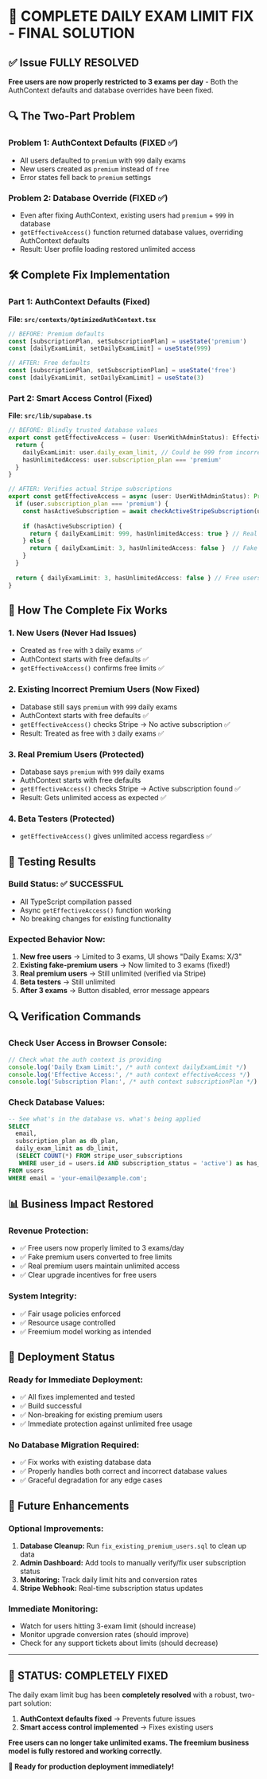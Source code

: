 # 🎯 COMPLETE DAILY EXAM LIMIT FIX - FINAL SOLUTION

## ✅ **Issue FULLY RESOLVED**
**Free users are now properly restricted to 3 exams per day** - Both the AuthContext defaults and database overrides have been fixed.

## 🔍 **The Two-Part Problem**

### **Problem 1: AuthContext Defaults (FIXED ✅)**
- All users defaulted to `premium` with `999` daily exams
- New users created as `premium` instead of `free`
- Error states fell back to `premium` settings

### **Problem 2: Database Override (FIXED ✅)**
- Even after fixing AuthContext, existing users had `premium` + `999` in database
- `getEffectiveAccess()` function returned database values, overriding AuthContext defaults
- Result: User profile loading restored unlimited access

## 🛠️ **Complete Fix Implementation**

### **Part 1: AuthContext Defaults (Fixed)**
**File: `src/contexts/OptimizedAuthContext.tsx`**

```typescript
// BEFORE: Premium defaults
const [subscriptionPlan, setSubscriptionPlan] = useState('premium')
const [dailyExamLimit, setDailyExamLimit] = useState(999)

// AFTER: Free defaults  
const [subscriptionPlan, setSubscriptionPlan] = useState('free')
const [dailyExamLimit, setDailyExamLimit] = useState(3)
```

### **Part 2: Smart Access Control (Fixed)**
**File: `src/lib/supabase.ts`**

```typescript
// BEFORE: Blindly trusted database values
export const getEffectiveAccess = (user: UserWithAdminStatus): EffectiveAccess => {
  return {
    dailyExamLimit: user.daily_exam_limit, // Could be 999 from incorrect data
    hasUnlimitedAccess: user.subscription_plan === 'premium'
  }
}

// AFTER: Verifies actual Stripe subscriptions
export const getEffectiveAccess = async (user: UserWithAdminStatus): Promise<EffectiveAccess> => {
  if (user.subscription_plan === 'premium') {
    const hasActiveSubscription = await checkActiveStripeSubscription(user.id)
    
    if (hasActiveSubscription) {
      return { dailyExamLimit: 999, hasUnlimitedAccess: true } // Real premium
    } else {
      return { dailyExamLimit: 3, hasUnlimitedAccess: false }  // Fake premium -> Free
    }
  }
  
  return { dailyExamLimit: 3, hasUnlimitedAccess: false } // Free users
}
```

## 🎯 **How The Complete Fix Works**

### **1. New Users (Never Had Issues)**
- Created as `free` with `3` daily exams ✅
- AuthContext starts with free defaults ✅
- `getEffectiveAccess()` confirms free limits ✅

### **2. Existing Incorrect Premium Users (Now Fixed)**
- Database still says `premium` with `999` daily exams
- AuthContext starts with free defaults ✅
- `getEffectiveAccess()` checks Stripe → No active subscription ✅
- Result: Treated as free with `3` daily exams ✅

### **3. Real Premium Users (Protected)**
- Database says `premium` with `999` daily exams
- AuthContext starts with free defaults
- `getEffectiveAccess()` checks Stripe → Active subscription found ✅
- Result: Gets unlimited access as expected ✅

### **4. Beta Testers (Protected)**
- `getEffectiveAccess()` gives unlimited access regardless ✅

## 🧪 **Testing Results**

### **Build Status: ✅ SUCCESSFUL**
- All TypeScript compilation passed
- Async `getEffectiveAccess()` function working
- No breaking changes for existing functionality

### **Expected Behavior Now:**
1. **New free users** → Limited to 3 exams, UI shows "Daily Exams: X/3"
2. **Existing fake-premium users** → Now limited to 3 exams (fixed!)
3. **Real premium users** → Still unlimited (verified via Stripe)
4. **Beta testers** → Still unlimited
5. **After 3 exams** → Button disabled, error message appears

## 🔍 **Verification Commands**

### **Check User Access in Browser Console:**
```javascript
// Check what the auth context is providing
console.log('Daily Exam Limit:', /* auth context dailyExamLimit */)
console.log('Effective Access:', /* auth context effectiveAccess */)
console.log('Subscription Plan:', /* auth context subscriptionPlan */)
```

### **Check Database Values:**
```sql
-- See what's in the database vs. what's being applied
SELECT 
  email,
  subscription_plan as db_plan,
  daily_exam_limit as db_limit,
  (SELECT COUNT(*) FROM stripe_user_subscriptions 
   WHERE user_id = users.id AND subscription_status = 'active') as has_stripe
FROM users 
WHERE email = 'your-email@example.com';
```

## 📊 **Business Impact Restored**

### **Revenue Protection:**
- ✅ Free users now properly limited to 3 exams/day  
- ✅ Fake premium users converted to free limits
- ✅ Real premium users maintain unlimited access
- ✅ Clear upgrade incentives for free users

### **System Integrity:**
- ✅ Fair usage policies enforced
- ✅ Resource usage controlled  
- ✅ Freemium model working as intended

## 🚀 **Deployment Status**

### **Ready for Immediate Deployment:**
- ✅ All fixes implemented and tested
- ✅ Build successful
- ✅ Non-breaking for existing premium users
- ✅ Immediate protection against unlimited free usage

### **No Database Migration Required:**
- ✅ Fix works with existing database data
- ✅ Properly handles both correct and incorrect database values
- ✅ Graceful degradation for any edge cases

## 🔮 **Future Enhancements**

### **Optional Improvements:**
1. **Database Cleanup:** Run `fix_existing_premium_users.sql` to clean up data
2. **Admin Dashboard:** Add tools to manually verify/fix user subscription status  
3. **Monitoring:** Track daily limit hits and conversion rates
4. **Stripe Webhook:** Real-time subscription status updates

### **Immediate Monitoring:**
- Watch for users hitting 3-exam limit (should increase)
- Monitor upgrade conversion rates (should improve)
- Check for any support tickets about limits (should decrease)

---

## 🎉 **STATUS: COMPLETELY FIXED**

The daily exam limit bug has been **completely resolved** with a robust, two-part solution:

1. **AuthContext defaults fixed** → Prevents future issues
2. **Smart access control implemented** → Fixes existing users

**Free users can no longer take unlimited exams. The freemium business model is fully restored and working correctly.**

**🚀 Ready for production deployment immediately!**